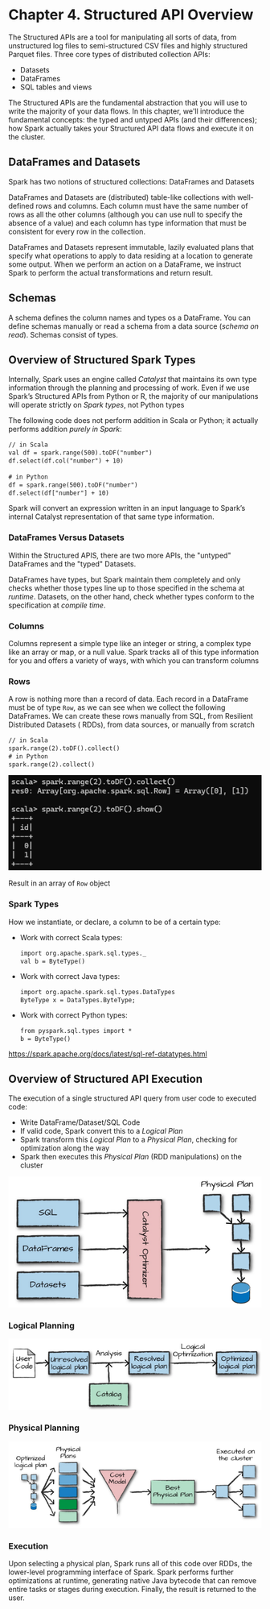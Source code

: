 # Chapter 4. Structured API Overview

The Structured APIs are a tool for manipulating all sorts of data, from unstructured log files to semi-structured CSV
files and highly structured Parquet files. Three core types of distributed collection APIs:

- Datasets
- DataFrames
- SQL tables and views

The Structured APIs are the fundamental abstraction that you will use to write the majority of your data flows. In this
chapter, we'll introduce the fundamental concepts: the typed and untyped APIs (and their differences); how Spark
actually takes your Structured API data flows and execute it on the cluster.

## DataFrames and Datasets

Spark has two notions of structured collections: DataFrames and Datasets

DataFrames and Datasets are (distributed) table-like collections with well-defined rows and columns. Each column must
have the same number of rows as all the other columns (although you can use null to specify the absence of a value) and
each column has type information that must be consistent for every row in the collection.

DataFrames and Datasets represent immutable, lazily evaluated plans that specify what operations to apply to data
residing at a location to generate some output. When we perform an action on a DataFrame, we instruct Spark to perform
the actual transformations and return result.

## Schemas

A schema defines the column names and types os a DataFrame. You can define schemas manually or read a schema from a data
source (_schema on read_). Schemas consist of types.

## Overview of Structured Spark Types

Internally, Spark uses an engine called _Catalyst_ that maintains its own type information through the planning and
processing of work. Even if we use Spark’s Structured APIs from Python or R, the majority of our manipulations will
operate strictly on _Spark types_, not Python types

The following code does not perform addition in Scala or Python; it actually performs addition _purely in Spark_:

    // in Scala
    val df = spark.range(500).toDF("number")
    df.select(df.col("number") + 10)

    # in Python
    df = spark.range(500).toDF("number")
    df.select(df["number"] + 10)

Spark will convert an expression written in an input language to Spark’s internal Catalyst representation of that same
type information.

### DataFrames Versus Datasets

Within the Structured APIS, there are two more APIs, the "untyped" DataFrames and the "typed" Datasets.

DataFrames have types, but Spark maintain them completely and only checks whether those types line up to those specified
in the schema at _runtime_. Datasets, on the other hand, check whether types conform to the specification at _compile
time_.

### Columns

Columns represent a simple type like an integer or string, a complex type like an array or map, or a null value. Spark
tracks all of this type information for you and offers a variety of ways, with which you can transform columns

### Rows

A row is nothing more than a record of data. Each record in a DataFrame must be of type `Row`, as we can see when we
collect the following DataFrames. We can create these rows manually from SQL, from Resilient Distributed Datasets (
RDDs), from data sources, or manually from scratch

    // in Scala
    spark.range(2).toDF().collect()
    # in Python
    spark.range(2).collect()

![rows.png](rows.png)

Result in an array of `Row` object

### Spark Types

How we instantiate, or declare, a column to be of a certain type:

- Work with correct Scala types:

      import org.apache.spark.sql.types._
      val b = ByteType()

- Work with correct Java types:

      import org.apache.spark.sql.types.DataTypes
      ByteType x = DataTypes.ByteType;

- Work with correct Python types:

      from pyspark.sql.types import *
      b = ByteType()

https://spark.apache.org/docs/latest/sql-ref-datatypes.html

## Overview of Structured API Execution

The execution of a single structured API query from user code to executed code:

- Write DataFrame/Dataset/SQL Code
- If valid code, Spark convert this to a _Logical Plan_
- Spark transform this _Logical Plan_ to a _Physical Plan_, checking for optimization along the way
- Spark then executes this _Physical Plan_ (RDD manipulations) on the cluster

![catalyst.png](catalyst.png)

### Logical Planning

![logical planning process.png](logical%20planning%20process.png)

### Physical Planning

![physical planning process.png](physical%20planning%20process.png)

### Execution

Upon selecting a physical plan, Spark runs all of this code over RDDs, the lower-level programming interface of Spark.
Spark performs further optimizations at runtime, generating native Java bytecode that can remove entire tasks or stages
during execution. Finally, the result is returned to the user.
